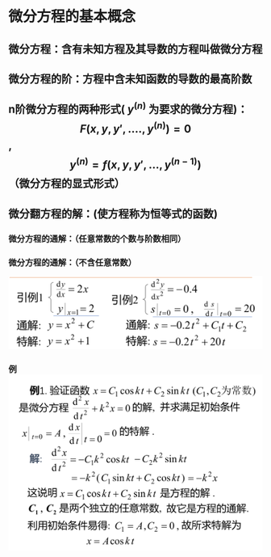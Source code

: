 # 微分方程的基本概念

## 微分方程：含有**未知方程及其导数**的方程叫做微分方程

## 微分方程的阶：方程中含未知函数的导数的最高阶数

## n阶微分方程的两种形式( $y^{(n)}$ 为要求的微分方程)：$$ F(x,y,y',....,y^{(n)})=0 $$ ,$$y^{(n)}=f(x,y,y',...,y^{(n-1)})$$（微分方程的显式形式）

## 微分翻方程的解：(使方程称为恒等式的函数)

### 微分方程的通解：（任意常数的个数与阶数相同）

### 微分方程的通解：（不含任意常数）

![](assets/markdown-img-paste-20180604201248861.png)

### 例![](assets/markdown-img-paste-20180604202511425.png)